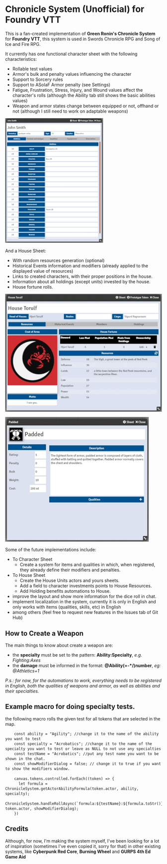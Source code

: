 # Chronicle System (Unofficial) for Foundry VTT

This is a fan-created implementation of **Green Ronin's Chronicle System** for **Foundry VTT**, this system is used in Swords Chronicle RPG and Song of Ice and Fire RPG. 

It currently has one functional character sheet with the following characteristics:
- Rollable test values
- Armor's bulk and penalty values influencing the character
- Support to Sorcery rules
- Support to ASoIaF Armor penalty (see Settings)
- Fatigue, Frustration, Stress, Injury, and Wound values affect the character's rolls (although the Ability tab still shows the basic abilities values)
- Weapon and armor states change between equipped or not, offhand or not (although I still need to work on adaptable weapons)

![](readme-images/character.gif)

And a House Sheet:
- With random resources generation (optional)
- Historical Events information and modifiers (already applied to the displayed value of resources)
- Links to created characters, with their proper positions in the house.
- Information about all holdings (except units) invested by the house.
- House fortune rolls.

![](readme-images/house.gif)

![](readme-images/items.gif)

Some of the future implementations include:
- To Character Sheet
  - Create a system for items and qualities in which, when registered, they already define their modifiers and penalties.
- To House Sheet
  - Create the House Units actors and yours sheets.
  - Add a field to character investments points to House Resources.
  - Add Holding benefits automations to House.
- improve the layout and show more information for the dice roll in chat.
- implement localization in the system, currently it is only in English and only works with items (qualities, skills, etc) in English
- among others (feel free to request new features in the Issues tab of Git Hub)

## How to Create a Weapon

The main things to know about create a weapon are:
- the **specialty** must be set to the pattern: **Ability:Specialty**, *e.g. Fighting:Axes*
- the **damage** must be informed in the format: **@Ability(+-\*/)number**, *eg: @Athletics+1*

*P.s.: for now, for the automations to work, everything needs to be registered in English, both the qualities of weapons and armor, as well as abilities and their specialties.*

## Example macro for doing specialty tests.
the following macro rolls the given test for all tokens that are selected in the map.

        const ability = "Agility"; //change it to the name of the ability you want to test
        const specialty = "Acrobatics"; //change it to the name of the specialty you want to test or leave as NULL to not use any specialties 
        const testName = "Acrobatics"; //put any test name you want to be shown in the chat.
        const showModifierDialog = false; // change it to true if you want to show the modifiers window. 

        canvas.tokens.controlled.forEach((token) => {
          let formula = ChronicleSystem.getActorAbilityFormula(token.actor, ability, specialty);
          ChronicleSystem.handleRollAsync(`formula:${testName}:${formula.toStr()}`, token.actor, showModifierDialog);
        })
## Credits
Although, for now, I'm making the system myself, I've been looking for a lot of inspiration (sometimes I've even copied it, sorry for that) in other existing systems, like **Cyberpunk Red Core**, **Burning Wheel** and **GURPS 4th Ed Game Aid**